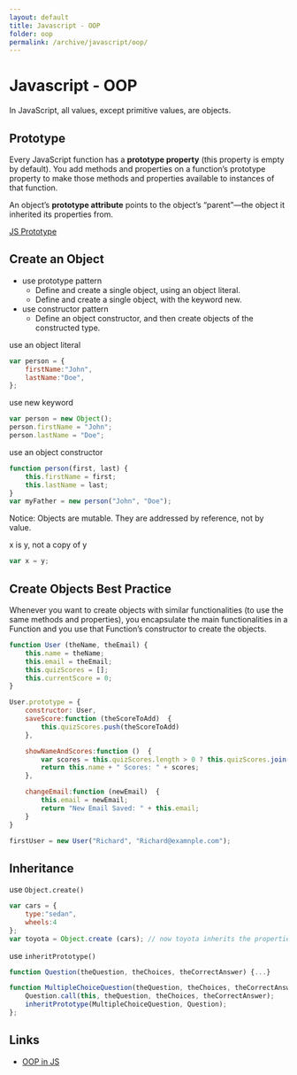```yaml
---
layout: default
title: Javascript - OOP
folder: oop
permalink: /archive/javascript/oop/
---
```



# Javascript - OOP

 In JavaScript, all values, except primitive values, are objects.

## Prototype ##

Every JavaScript function has a **prototype property** (this property is empty by default). You add methods and properties on a function’s prototype property to make those methods and properties available to instances of that function.

An object’s **prototype attribute** points to the object’s “parent”—the object it inherited its properties from.

[JS Prototype](http://javascriptissexy.com/javascript-prototype-in-plain-detailed-language/)

## Create an Object ##

- use prototype pattern
  - Define and create a single object, using an object literal.
  - Define and create a single object, with the keyword new.
- use constructor pattern
  - Define an object constructor, and then create objects of the constructed type.

use an object literal

``` javascript
var person = {
    firstName:"John",
    lastName:"Doe",
};

```

use new keyword

``` javascript
var person = new Object();
person.firstName = "John";
person.lastName = "Doe";
```

use an object constructor

``` javascript
function person(first, last) {
    this.firstName = first;
    this.lastName = last;
}
var myFather = new person("John", "Doe");
```

Notice: Objects are mutable. They are addressed by reference, not by value.

x is y, not a copy of y

``` javascript
var x = y;
```

## Create Objects Best Practice ##

Whenever you want to create objects with similar functionalities (to use the same methods and properties), you encapsulate the main functionalities in a Function and you use that Function’s constructor to create the objects.

``` javascript
function User (theName, theEmail) {
    this.name = theName;
    this.email = theEmail;
    this.quizScores = [];
    this.currentScore = 0;
}

User.prototype = {
    constructor: User,
    saveScore:function (theScoreToAdd)  {
        this.quizScores.push(theScoreToAdd)
    },

    showNameAndScores:function ()  {
        var scores = this.quizScores.length > 0 ? this.quizScores.join(",") : "No Scores Yet";
        return this.name + " Scores: " + scores;
    },

    changeEmail:function (newEmail)  {
        this.email = newEmail;
        return "New Email Saved: " + this.email;
    }
}

firstUser = new User("Richard", "Richard@examnple.com"); 
```

## Inheritance ##

use `Object.create()`

``` javascript
var cars = {
    type:"sedan",
    wheels:4
};
var toyota = Object.create (cars); // now toyota inherits the properties from cars
```

use `inheritPrototype()`

``` javascript
function Question(theQuestion, theChoices, theCorrectAnswer) {...}

function MultipleChoiceQuestion(theQuestion, theChoices, theCorrectAnswer){
    Question.call(this, theQuestion, theChoices, theCorrectAnswer);
	inheritPrototype(MultipleChoiceQuestion, Question);
};
```

## Links

- [OOP in JS](http://javascriptissexy.com/oop-in-javascript-what-you-need-to-know/)
